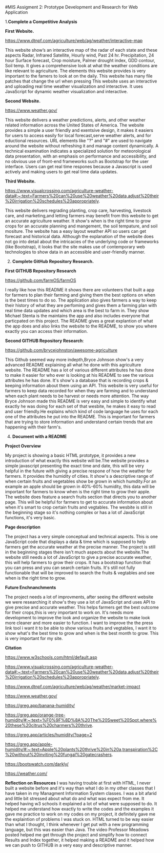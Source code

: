 #MIS Assigment 2: Prototype Development and Research for Web Application


1.**Complete a Competitive Analysis**


**First Website.**

https://www.dtnpf.com/agriculture/web/ag/weather/interactive-map

This website show’s an interactive map of the radar of each state and these aspects Radar, Infrared Satellite, Hourly wind, Past 24 hr. 
Precipitation,  24 hour Surface forecast, Crop moisture, Palmer drought index, GDD contour, Soil temp. 
It gives a comprehensive look at what the weather conditions are like relevant to agriculture.
The elements this website provides is very important to the famers to look at on the daily. 
This website has many file patches that change the url when pressing
This website uses an interactive and uploading real time weather visualization and interactive.
It uses JavaScript for dynamic weather visualization and interactive. 

**Second Website.** 

https://www.weather.gov/

This website delivers a weather predictions, alerts, and other weather related information across the United States of America. 
The website provides a simple a user friendly and exentsive design, it makes it easiers for users to access easily for local forecast,serve weather alerts, and for eductional resources. 
URL elements like "?" and "#" are used to navigate around the website without refreshing it and manage content dynamically.
A technical examination indicates a specialized solution for meteorological data presentation, with an emphasis on performance and accessibility, and no obvious use of front-end frameworks such as Bootstrap for the user interface.
Users can get real time respones because a Javascript is used actively and making users to get real time data updates. 

**Third Website.** 

https://www.visualcrossing.com/agriculture-weather-data#:~:text=Farmers%20can%20use%20weather%20data,adjust%20their%20irrigation%20schedules%20appropriately.

This website delivers regrading planting, crop care, harvesting, livestock care, and marketing,and letting farmers may benefit from this website to get an accurate agriculture weather. 
It show's when is the right time to grow crops for an accurate planning and mangement, the soil tempature, and soil mositure. 
The website has a easy layout weather API so users can get forecast and historical data. 
Although the explanation of the website does not go into detail about the intricacies of the underlying code or frameworks (like Bootstrap), it looks that the site makes use of contemporary web technologies to show data in an accessible and user-friendly manner.

2. **Complete GitHub Repository Research.**

**First GITHUB Repository Research** 

https://github.com/farmOS/farmOS

I really like how this README it shows there are volunteers that built a app for farmers to plan their farming and giving them the best options on when is the best times to do so.
The application also gives farmers a way to keep their history of what they are perfoming and gives them a farming plan with real time data updates and which area is the best to farm in. 
They show Michael Stenta is the maintains the app and also includes everyone that particpated on this project. 
The README gives a great explantion of what the app does and also links the website to the README, to show you where exactly you can access their information. 

**Second GITHUB Repository Research**:

https://github.com/brycejohnston/awesome-agriculture

This Github seemed way more indepth,Bryce Johnson show's a very advanced README explaining all what he done with this agriculture website. 
The README has a lot of various different attributes he has done to make it easier for who ever is looking at his README to see the various attributes he has done. 
It's show's a database that is recording crops & keeping information about them using an API. This website is very useful for farmers to keep data recorded for when they are farming and to understand when each plant needs to be harvest or needs more attention. 
The way Bryce Johnson made this README is very easy and simple to identify what exactly he was doing for each set of that wesbite, he makes it easy to read and user friendly.He explains which kind of code language he uses for each one of the attributes he put into the README. 
This is important for farmers that are trying to store information and understand certain trends that are happening with their farm's. 

4. **Document with a README**

**Project Overview**

My project is showing a basic HTML prototype, it provides a new introduction of what exactly this website will be.The website provides a simple javascript presenting the exact time and date, this will be very helpful in the future with giving a precise respone of how the weather for farmers. It provides the humidity of cities. 
It show's a descriptive range of when certain fruits and vegetables show be grown in which humdity.For an example an apple should be grown in 40%-60% humidity, this data will be important for farmers to know when is the right time to grow their apple. 
The website does feature a search fruits section that directs you to another page. This will be helpful for farmers to get to accurate information about when it's smart to crop certain fruits and vegtables.
The wesbite is still in the beginning stage so it's nothing complex or has a lot of JavaScript functions, it's very basic. 

**Page description**

The project has a very simple conceptual and technical aspects. This is one JavaScript code that displays a data & time which is supposed to help farmers get the accurate weather at the precise manner.
The project is still in the beginning stages there isn't much aspects about the website.The website still needs a lot of JavaScript to give a precise accurate weather, this will help farmers to grow their crops. 
It has a bootstrap function that you can press and you can search certain fruits. It's still not fully functionable that will be improved to search the fruits & vegtables and see when is the right time to grow.

**Future Enchnanchments**

The project needs a lot of improvments, after seeing the different website we were researching it show's they use a lot of JavaScript and uses API to give precise and accurate weather. 
This helps farmers get the best outcome for their crops,this is very important to work on.
It's needs more development to improve the look and organize the website to make look more cleaner and more easier to function. 
I want to improve the the press link tool i want it to be able to show various fruits and vegtables, I want it to show what's the best time to grow and when is the best month to grow. This is very important for my site. 

**Citation**

https://www.w3schools.com/html/default.asp

https://www.visualcrossing.com/agriculture-weather-data#:~:text=Farmers%20can%20use%20weather%20data,adjust%20their%20irrigation%20schedules%20appropriately.

https://www.dtnpf.com/agriculture/web/ag/weather/market-impact

https://www.weather.gov/

https://greg.app/banana-humidity/

https://greg.app/orange-tree-humidity/#:~:text=%F0%9F%8D%8A%20The%20Sweet%20Spot,where%20these%20citrus%20charmers%20thrive.

https://greg.app/articles/humidity/?page=2

https://greg.app/apple-humidity/#:~:text=Apple%20plants%20thrive%20in%20a,transpiration%2C%20without%20inviting%20fungal%20gatecrashers.

https://bootswatch.com/darkly/

https://weather.com/

**Reflection on Resources**
I was having trouble at first with HTML, I never built a website before and it's way than what I do in my other classes that I have taken in my Managment Information System classes.
I was a bit afarid and little bit stressed about what do and what was expect from me. It helped having w3 schools it explained a lot of what were supposed to do. 
It helped me understand how exactly to write the codes and the examples it gave me practice to work on my codes on my project, it definitely gave me the explaintion of problems I was stuck on.
HTML turned to be way easier than what I thought, I think whenever I get put with a new programming language, but this was easier than Java. 
The video Professor Meadows posted helped me get through the project and simplify how to connect Results and Index together, it helped making a README and it helped how we can push to GITHUB in a very easy and descriptive manner. 
